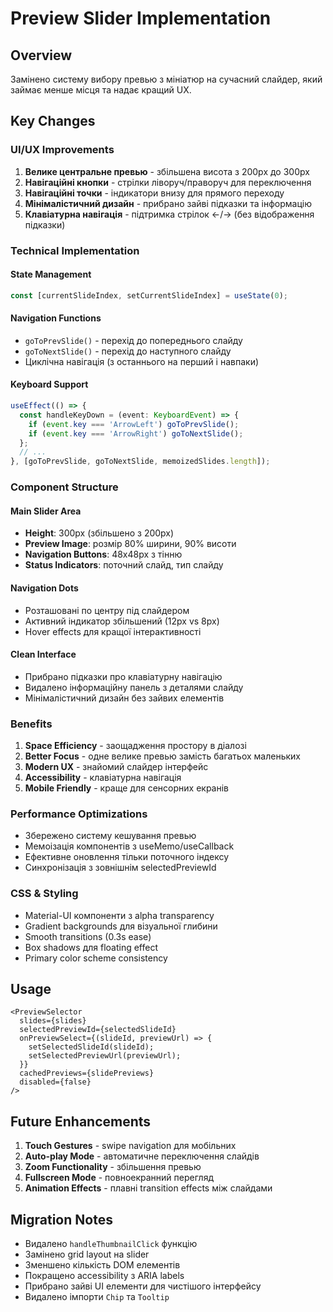 # Preview Slider Implementation

## Overview
Замінено систему вибору превью з мініатюр на сучасний слайдер, який займає менше місця та надає кращий UX.

## Key Changes

### UI/UX Improvements
1. **Велике центральне превью** - збільшена висота з 200px до 300px
2. **Навігаційні кнопки** - стрілки ліворуч/праворуч для переключення
3. **Навігаційні точки** - індикатори внизу для прямого переходу
4. **Мінімалістичний дизайн** - прибрано зайві підказки та інформацію
5. **Клавіатурна навігація** - підтримка стрілок ←/→ (без відображення підказки)

### Technical Implementation

#### State Management
```typescript
const [currentSlideIndex, setCurrentSlideIndex] = useState(0);
```

#### Navigation Functions
- `goToPrevSlide()` - перехід до попереднього слайду
- `goToNextSlide()` - перехід до наступного слайду
- Циклічна навігація (з останнього на перший і навпаки)

#### Keyboard Support
```typescript
useEffect(() => {
  const handleKeyDown = (event: KeyboardEvent) => {
    if (event.key === 'ArrowLeft') goToPrevSlide();
    if (event.key === 'ArrowRight') goToNextSlide();
  };
  // ...
}, [goToPrevSlide, goToNextSlide, memoizedSlides.length]);
```

### Component Structure

#### Main Slider Area
- **Height**: 300px (збільшено з 200px)
- **Preview Image**: розмір 80% ширини, 90% висоти
- **Navigation Buttons**: 48x48px з тінню
- **Status Indicators**: поточний слайд, тип слайду

#### Navigation Dots
- Розташовані по центру під слайдером
- Активний індикатор збільшений (12px vs 8px)
- Hover effects для кращої інтерактивності

#### Clean Interface
- Прибрано підказки про клавіатурну навігацію
- Видалено інформаційну панель з деталями слайду
- Мінімалістичний дизайн без зайвих елементів

### Benefits

1. **Space Efficiency** - заощадження простору в діалозі
2. **Better Focus** - одне велике превью замість багатьох маленьких
3. **Modern UX** - знайомий слайдер інтерфейс
4. **Accessibility** - клавіатурна навігація
5. **Mobile Friendly** - краще для сенсорних екранів

### Performance Optimizations

- Збережено систему кешування превью
- Мемоізація компонентів з useMemo/useCallback
- Ефективне оновлення тільки поточного індексу
- Синхронізація з зовнішнім selectedPreviewId

### CSS & Styling

- Material-UI компоненти з alpha transparency
- Gradient backgrounds для візуальної глибини
- Smooth transitions (0.3s ease)
- Box shadows для floating effect
- Primary color scheme consistency

## Usage

```tsx
<PreviewSelector
  slides={slides}
  selectedPreviewId={selectedSlideId}
  onPreviewSelect={(slideId, previewUrl) => {
    setSelectedSlideId(slideId);
    setSelectedPreviewUrl(previewUrl);
  }}
  cachedPreviews={slidePreviews}
  disabled={false}
/>
```

## Future Enhancements

1. **Touch Gestures** - swipe navigation для мобільних
2. **Auto-play Mode** - автоматичне переключення слайдів
3. **Zoom Functionality** - збільшення превью
4. **Fullscreen Mode** - повноекранний перегляд
5. **Animation Effects** - плавні transition effects між слайдами

## Migration Notes

- Видалено `handleThumbnailClick` функцію
- Замінено grid layout на slider
- Зменшено кількість DOM елементів
- Покращено accessibility з ARIA labels
- Прибрано зайві UI елементи для чистішого інтерфейсу
- Видалено імпорти `Chip` та `Tooltip` 